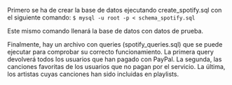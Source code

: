 Primero se ha de crear la base de datos ejecutando create_spotify.sql con el siguiente comando:
`$ mysql -u root -p < schema_spotify.sql`

Este mismo comando llenará la base de datos con datos de prueba. 

Finalmente, hay un archivo con queries (spotify_queries.sql) que se puede ejecutar para comprobar su correcto funcionamiento. La primera query devolverá todos los usuarios que han pagado con PayPal. La segunda, las canciones favoritas de los usuarios que no pagan por el servicio. La última, los artistas cuyas canciones han sido incluidas en playlists.